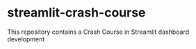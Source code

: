 # streamlit-crash-course
This repository contains a Crash Course in Streamlit dashboard development 
